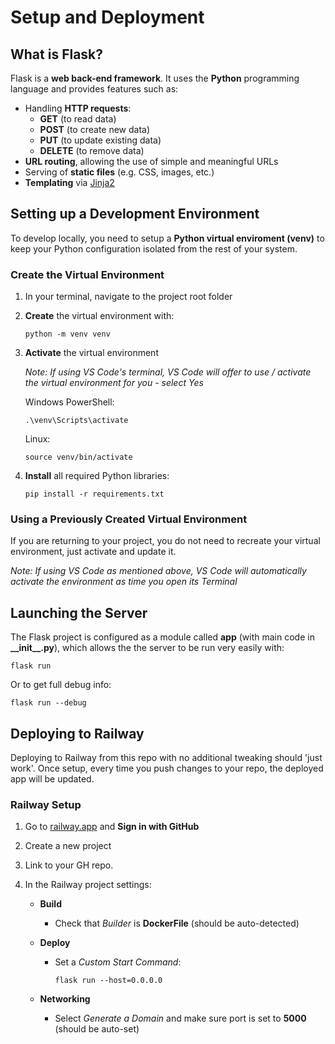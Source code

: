 # Setup and Deployment


## What is Flask?

Flask is a **web back-end framework**. It uses the **Python** programming language and provides features such as:

- Handling **HTTP requests**:
    - **GET** (to read data)
    - **POST** (to create new data)
    - **PUT** (to update existing data)
    - **DELETE** (to remove data)
- **URL routing**, allowing the use of simple and meaningful URLs
- Serving of **static files** (e.g. CSS, images, etc.)
- **Templating** via [Jinja2](https://jinja.palletsprojects.com/templates/)


## Setting up a Development Environment

To develop locally, you need to setup a **Python virtual enviroment (venv)** to keep your Python configuration isolated from the rest of your system.

### Create the Virtual Environment

1. In your terminal, navigate to the project root folder

2. **Create** the virtual environment with:

    ```
    python -m venv venv
    ```

2. **Activate** the virtual environment

    *Note: If using VS Code's terminal, VS Code will offer to use / activate the virtual environment for you - select Yes*

    Windows PowerShell:

    ```
    .\venv\Scripts\activate
    ```

    Linux:

    ```
    source venv/bin/activate
    ```

3. **Install** all required Python libraries:

    ```
    pip install -r requirements.txt
    ```

### Using a Previously Created Virtual Environment

If you are returning to your project, you do not need to recreate your virtual environment, just activate and update it.

*Note: If using VS Code as mentioned above, VS Code will automatically activate the environment as time you open its Terminal*


## Launching the Server

The Flask project is configured as a module called **app** (with main code in **\_\_init__.py**), which allows the the server to be run very easily with:

```
flask run
```

Or to get full debug info:

```
flask run --debug
```

## Deploying to Railway

Deploying to Railway from this repo with no additional tweaking should 'just work'. Once setup, every time you push changes to your repo, the deployed app will be updated.

### Railway Setup

1. Go to [railway.app](railway.app) and **Sign in with GitHub**

2. Create a new project

3. Link to your GH repo.

4. In the Railway project settings:

    - **Build**
        - Check that *Builder* is **DockerFile** (should be auto-detected)

    - **Deploy**
        - Set a *Custom Start Command*:

            ```
            flask run --host=0.0.0.0
            ```

    - **Networking**
        - Select *Generate a Domain* and make sure port is set to **5000** (should be auto-set)

